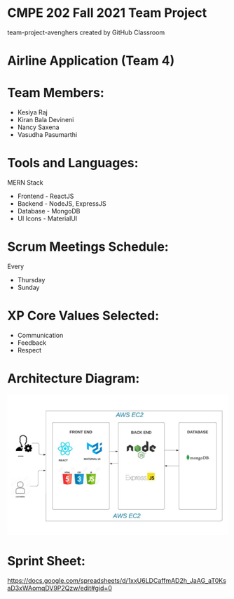 # CMPE 202 Fall 2021 Team Project
team-project-avenghers created by GitHub Classroom
# Airline Application (Team 4)
# Team Members:
* Kesiya Raj 
* Kiran Bala Devineni
* Nancy Saxena
* Vasudha Pasumarthi
# Tools and Languages:
MERN Stack

* Frontend - ReactJS <br />
* Backend - NodeJS, ExpressJS <br />
* Database - MongoDB <br />
* UI Icons - MaterialUI <br />
# Scrum Meetings Schedule:
Every 
* Thursday
* Sunday
# XP Core Values Selected:
* Communication
* Feedback
* Respect
# Architecture Diagram:
![alt text](https://github.com/gopinathsjsu/team-project-avenghers/blob/Kesiya/images/Architecture_Dia.jpeg?raw=true)
# Sprint Sheet:
https://docs.google.com/spreadsheets/d/1xxU6LDCaffmAD2h_JaAG_aT0KsaD3xWAomqDV9P2Qzw/edit#gid=0
